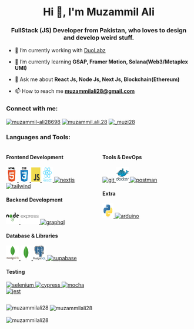 <h1 align="center">Hi 👋, I'm Muzammil Ali</h1>
<h3 align="center">FullStack (JS) Developer from Pakistan, who loves to design and develop weird stuff.</h3>

- 🔭 I’m currently working with [DuoLabz](www.duolabz.com)

- 🌱 I’m currently learning **GSAP, Framer Motion, Solana(Web3/Metaplex UMI)**

- 💬 Ask me about **React Js, Node Js, Next Js, Blockchain(Ethereum)**

- 📫 How to reach me **muzammilali28@gmail.com**

<h3 align="left">Connect with me:</h3>
<p align="left">
<a href="https://linkedin.com/in/muzammil-ali28698" target="blank"><img align="center" src="https://raw.githubusercontent.com/rahuldkjain/github-profile-readme-generator/master/src/images/icons/Social/linked-in-alt.svg" alt="muzammil-ali28698" height="30" width="40" /></a>
<a href="https://fb.com/muzammil.ali.28" target="blank"><img align="center" src="https://raw.githubusercontent.com/rahuldkjain/github-profile-readme-generator/master/src/images/icons/Social/facebook.svg" alt="muzammil.ali.28" height="30" width="40" /></a>
<a href="https://instagram.com/_muzi28" target="blank"><img align="center" src="https://raw.githubusercontent.com/rahuldkjain/github-profile-readme-generator/master/src/images/icons/Social/instagram.svg" alt="_muzi28" height="30" width="40" /></a>
</p>

<h3 align="left">Languages and Tools:</h3>

<div style="display: grid; grid-template-columns: 1fr 1fr; gap: 20px;">

<div>

#### Frontend Development
<p align="left">
<a href="https://www.w3.org/html/" target="_blank" rel="noreferrer"> <img src="https://raw.githubusercontent.com/devicons/devicon/master/icons/html5/html5-original-wordmark.svg" alt="html5" width="30" height="40"/> </a>
<a href="https://www.w3schools.com/css/" target="_blank" rel="noreferrer"> <img src="https://raw.githubusercontent.com/devicons/devicon/master/icons/css3/css3-original-wordmark.svg" alt="css3" width="30" height="40"/> </a>
<a href="https://developer.mozilla.org/en-US/docs/Web/JavaScript" target="_blank" rel="noreferrer"> <img src="https://raw.githubusercontent.com/devicons/devicon/master/icons/javascript/javascript-original.svg" alt="javascript" width="25" height="40"/> </a>
<a href="https://reactjs.org/" target="_blank" rel="noreferrer"> <img src="https://raw.githubusercontent.com/devicons/devicon/master/icons/react/react-original-wordmark.svg" alt="react" width="30" height="40"/> </a>
<a href="https://nextjs.org/" target="_blank" rel="noreferrer"> <img src="https://assets.vercel.com/image/upload/v1662130559/nextjs/Icon_light_background.png" alt="nextjs" width="35" height="40"/> </a>
<a href="https://tailwindcss.com/" target="_blank" rel="noreferrer"> <img src="https://www.vectorlogo.zone/logos/tailwindcss/tailwindcss-icon.svg" alt="tailwind" width="35" height="35"/> </a>
</p>

#### Backend Development
<p align="left">
<a href="https://nodejs.org" target="_blank" rel="noreferrer"> <img src="https://raw.githubusercontent.com/devicons/devicon/master/icons/nodejs/nodejs-original-wordmark.svg" alt="nodejs" width="35" height="40"/> </a>
<a href="https://expressjs.com" target="_blank" rel="noreferrer"> <img src="https://raw.githubusercontent.com/devicons/devicon/master/icons/express/express-original-wordmark.svg" alt="express" width="50" height="40"/> </a>
<a href="https://graphql.org" target="_blank" rel="noreferrer"> <img src="https://www.vectorlogo.zone/logos/graphql/graphql-icon.svg" alt="graphql" width="30" height="40"/> </a>
</p>

#### Database & Libraries
<p align="left">
<a href="https://www.mongodb.com/" target="_blank" rel="noreferrer"> <img src="https://raw.githubusercontent.com/devicons/devicon/master/icons/mongodb/mongodb-original-wordmark.svg" alt="mongodb" width="35" height="40"/> </a>
<a href="https://www.mongodb.com/atlas" target="_blank" rel="noreferrer"> <img src="https://raw.githubusercontent.com/devicons/devicon/master/icons/mongodb/mongodb-original.svg" alt="mongodb-atlas" width="30" height="40"/> </a>
<a href="https://www.postgresql.org" target="_blank" rel="noreferrer"> <img src="https://raw.githubusercontent.com/devicons/devicon/master/icons/postgresql/postgresql-original-wordmark.svg" alt="postgresql" width="35" height="40"/> </a>
<a href="https://supabase.com/" target="_blank" rel="noreferrer"> <img src="https://www.vectorlogo.zone/logos/supabase/supabase-icon.svg" alt="supabase" width="30" height="40"/> </a>
</p>

#### Testing
<p align="left">
<a href="https://www.selenium.dev" target="_blank" rel="noreferrer"> <img src="https://raw.githubusercontent.com/detain/svg-logos/780f25886640cef088af994181646db2f6b1a3f8/svg/selenium-logo.svg" alt="selenium" width="35" height="40"/> </a>
<a href="https://www.cypress.io" target="_blank" rel="noreferrer"> <img src="https://raw.githubusercontent.com/simple-icons/simple-icons/6e46ec1fc23b60c8fd0d2f2ff46db82e16dbd75f/icons/cypress.svg" alt="cypress" width="35" height="40"/> </a>
<a href="https://mochajs.org" target="_blank" rel="noreferrer"> <img src="https://www.vectorlogo.zone/logos/mochajs/mochajs-icon.svg" alt="mocha" width="40" height="40"/> </a>
<a href="https://jestjs.io" target="_blank" rel="noreferrer"> <img src="https://www.vectorlogo.zone/logos/jestjsio/jestjsio-icon.svg" alt="jest" width="40" height="40"/> </a>
</p>

</div>

<div>

#### Tools & DevOps
<p align="left">
<a href="https://git-scm.com/" target="_blank" rel="noreferrer"> <img src="https://www.vectorlogo.zone/logos/git-scm/git-scm-icon.svg" alt="git" width="30" height="40"/> </a>
<a href="https://www.docker.com/" target="_blank" rel="noreferrer"> <img src="https://raw.githubusercontent.com/devicons/devicon/master/icons/docker/docker-original-wordmark.svg" alt="docker" width="35" height="40"/> </a>
<a href="https://postman.com" target="_blank" rel="noreferrer"> <img src="https://www.vectorlogo.zone/logos/getpostman/getpostman-icon.svg" alt="postman" width="35" height="35"/> </a>
</p>

#### Extra
<p align="left">
<a href="https://www.python.org" target="_blank" rel="noreferrer"> <img src="https://raw.githubusercontent.com/devicons/devicon/master/icons/python/python-original.svg" alt="python" width="30" height="40"/> </a>
<a href="https://www.arduino.cc/" target="_blank" rel="noreferrer"> <img src="https://cdn.worldvectorlogo.com/logos/arduino-1.svg" alt="arduino" width="30" height="40"/> </a>
</p>

</div>

</div>

<p><img align="left" src="https://github-readme-stats.vercel.app/api/top-langs?username=muzammilali28&show_icons=true&theme=dark&locale=en&layout=compact" alt="muzammilali28" /></p>

<p>&nbsp;<img align="center" src="https://github-readme-stats.vercel.app/api?username=muzammilali28&show_icons=true&theme=dark&locale=en" alt="muzammilali28" /></p>

<p><img align="center" src="https://github-readme-streak-stats.herokuapp.com/?user=muzammilali28&theme=dark" alt="muzammilali28" /></p>

